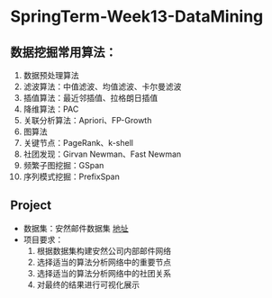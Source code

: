 # SpringTerm-Week13-DataMining
## 数据挖掘常用算法：

1. 数据预处理算法
  1. 滤波算法：中值滤波、均值滤波、卡尔曼滤波
  2. 插值算法：最近邻插值、拉格朗日插值
  3. 降维算法：PAC
2. 关联分析算法：Apriori、FP-Growth
3. 图算法
  1. 关键节点：PageRank、k-shell
  2. 社团发现：Girvan Newman、Fast Newman
  3. 频繁子图挖掘：GSpan
4. 序列模式挖掘：PrefixSpan

## Project
- 数据集：安然邮件数据集 [地址](https://www.cs.cmu.edu/~./enron/)
- 项目要求：
  1. 根据数据集构建安然公司内部邮件网络
  2. 选择适当的算法分析网络中的重要节点
  3. 选择适当的算法分析网络中的社团关系
  4. 对最终的结果进行可视化展示